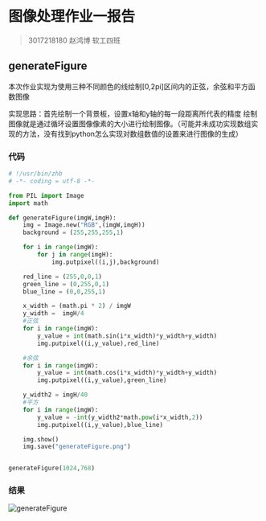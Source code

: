 # 图像处理作业一报告

> 3017218180 赵鸿博 软工四班

## generateFigure

本次作业实现为使用三种不同颜色的线绘制[0,2pi]区间内的正弦，余弦和平方函数图像

实现思路：首先绘制一个背景板，设置x轴和y轴的每一段距离所代表的精度 绘制图像就是通过循环设置图像像素的大小进行绘制图像。（可能并未成功实现数组实现的方法，没有找到python怎么实现对数组数值的设置来进行图像的生成）

### 代码

```python
# !/usr/bin/zhb
# -*- coding = utf-8 -*-

from PIL import Image
import math

def generateFigure(imgW,imgH):
    img = Image.new("RGB",(imgW,imgH))
    background = (255,255,255,1)

    for i in range(imgW):
        for j in range(imgH):
            img.putpixel((i,j),background)

    red_line = (255,0,0,1)
    green_line = (0,255,0,1)
    blue_line = (0,0,255,1)

    x_width = (math.pi * 2) / imgW
    y_width =  imgH/4
    #正弦
    for i in range(imgW):
        y_value = int(math.sin(i*x_width)*y_width+y_width)
        img.putpixel((i,y_value),red_line)

    #余弦
    for i in range(imgW):
        y_value = int(math.cos(i*x_width)*y_width+y_width)
        img.putpixel((i,y_value),green_line)

    y_width2 = imgH/40
    #平方
    for i in range(imgW):
        y_value = -int(y_width2*math.pow(i*x_width,2))
        img.putpixel((i,y_value),blue_line)

    img.show()
    img.save("generateFigure.png")


generateFigure(1024,768)
```



### 结果

![generateFigure](/Users/zhb/Desktop/大三课程/图像处理/作业1/generateFigure.png)